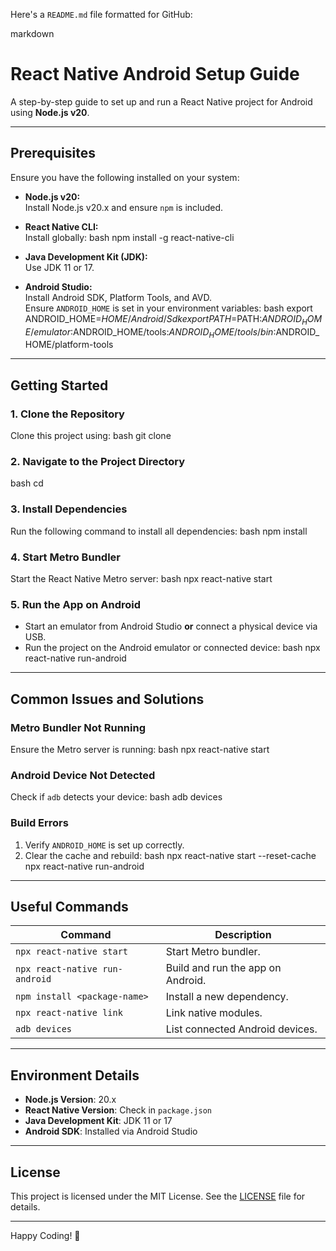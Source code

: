 Here's a `README.md` file formatted for GitHub:

markdown
# React Native Android Setup Guide

A step-by-step guide to set up and run a React Native project for Android using **Node.js v20**.

---

## Prerequisites

Ensure you have the following installed on your system:

- **Node.js v20:**  
  Install Node.js v20.x and ensure `npm` is included.

- **React Native CLI:**  
  Install globally:
  bash
  npm install -g react-native-cli
  

- **Java Development Kit (JDK):**  
  Use JDK 11 or 17.

- **Android Studio:**  
  Install Android SDK, Platform Tools, and AVD.  
  Ensure `ANDROID_HOME` is set in your environment variables:
  bash
  export ANDROID_HOME=$HOME/Android/Sdk
  export PATH=$PATH:$ANDROID_HOME/emulator:$ANDROID_HOME/tools:$ANDROID_HOME/tools/bin:$ANDROID_HOME/platform-tools
  

---

## Getting Started

### 1. Clone the Repository
Clone this project using:
bash
git clone <repository-url>


### 2. Navigate to the Project Directory
bash
cd <project-directory>


### 3. Install Dependencies
Run the following command to install all dependencies:
bash
npm install


### 4. Start Metro Bundler
Start the React Native Metro server:
bash
npx react-native start


### 5. Run the App on Android
- Start an emulator from Android Studio **or** connect a physical device via USB.
- Run the project on the Android emulator or connected device:
  bash
  npx react-native run-android
  

---

## Common Issues and Solutions

### Metro Bundler Not Running
Ensure the Metro server is running:
bash
npx react-native start


### Android Device Not Detected
Check if `adb` detects your device:
bash
adb devices


### Build Errors
1. Verify `ANDROID_HOME` is set up correctly.
2. Clear the cache and rebuild:
   bash
   npx react-native start --reset-cache
   npx react-native run-android
   

---

## Useful Commands

| Command                                  | Description                       |
|------------------------------------------|-----------------------------------|
| `npx react-native start`                 | Start Metro bundler.              |
| `npx react-native run-android`           | Build and run the app on Android. |
| `npm install <package-name>`             | Install a new dependency.         |
| `npx react-native link`                  | Link native modules.              |
| `adb devices`                            | List connected Android devices.   |

---

## Environment Details

- **Node.js Version**: 20.x
- **React Native Version**: Check in `package.json`
- **Java Development Kit**: JDK 11 or 17
- **Android SDK**: Installed via Android Studio

---

## License

This project is licensed under the MIT License. See the [LICENSE](LICENSE) file for details.

---

Happy Coding! 🎉